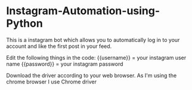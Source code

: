 # Instagram-Automation-using-Python
This is a instagram bot which allows you to automatically log in to your account and like the first post in your feed.

Edit the following things in the code:
{{username}} = your instagram user name
{{password}} = your instagram password

Download the driver according to your web browser. 
As I'm using the chrome browser I use Chrome driver
